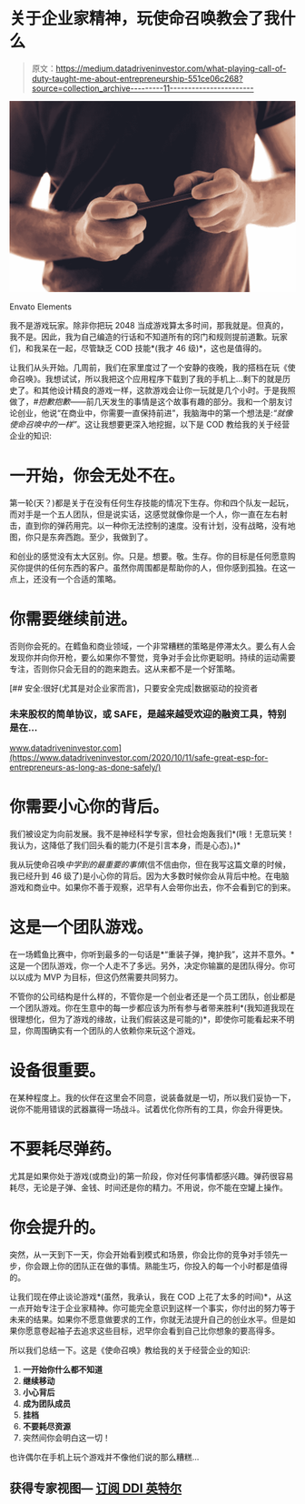 # 关于企业家精神，玩使命召唤教会了我什么

> 原文：<https://medium.datadriveninvestor.com/what-playing-call-of-duty-taught-me-about-entrepreneurship-551ce06c268?source=collection_archive---------11----------------------->

![](img/27f3598adfd8738e5fc198e712b938ce.png)

Envato Elements

我不是游戏玩家。除非你把玩 2048 当成游戏算太多时间，那我就是。但真的，我不是。因此，我为自己编造的行话和不知道所有的窍门和规则提前道歉。玩家们，和我呆在一起，尽管缺乏 COD 技能*(我才 46 级)*，这也是值得的。

让我们从头开始。几周前，我们在家里度过了一个安静的夜晚，我的搭档在玩《使命召唤》。我想试试，所以我把这个应用程序下载到了我的手机上…剩下的就是历史了。和其他设计精良的游戏一样，这款游戏会让你一玩就是几个小时。于是我照做了，*#抱歉抱歉*——前几天发生的事情是这个故事有趣的部分。我和一个朋友讨论创业，他说“在商业中，你需要一直保持前进”，我脑海中的第一个想法是:*“就像使命召唤中的一样”*。这让我想要更深入地挖掘，以下是 COD 教给我的关于经营企业的知识:

# 一开始，你会无处不在。

第一轮(天？)都是关于在没有任何生存技能的情况下生存。你和四个队友一起玩，而对手是一个五人团队，但是说实话，这感觉就像你是一个人，你一直在左右射击，直到你的弹药用完。以一种你无法控制的速度。没有计划，没有战略，没有地图，你只是东奔西跑。至少，我做到了。

和创业的感觉没有太大区别。你。只是。想要。敬。生存。你的目标是任何愿意购买你提供的任何东西的客户。虽然你周围都是帮助你的人，但你感到孤独。在这一点上，还没有一个合适的策略。

# 你需要继续前进。

否则你会死的。在鳕鱼和商业领域，一个非常糟糕的策略是停滞太久。要么有人会发现你并向你开枪，要么如果你不警觉，竞争对手会比你更聪明。持续的运动需要专注，否则你只会无目的的跑来跑去。这从来都不是一个好策略。

[](https://www.datadriveninvestor.com/2020/10/11/safe-great-esp-for-entrepreneurs-as-long-as-done-safely/) [## 安全:很好(尤其是对企业家而言)，只要安全完成|数据驱动的投资者

### 未来股权的简单协议，或 SAFE，是越来越受欢迎的融资工具，特别是在…

www.datadriveninvestor.com](https://www.datadriveninvestor.com/2020/10/11/safe-great-esp-for-entrepreneurs-as-long-as-done-safely/) 

# 你需要小心你的背后。

我们被设定为向前发展。我不是神经科学专家，但社会炮轰我们*(哦！无意玩笑！我认为，这降低了我们回头看的能力(不是引言本身，而是心态)。)*

我从玩使命召唤*中学到的最重要的事情*(信不信由你，但在我写这篇文章的时候，我已经升到 46 级了)是小心你的背后。因为大多数时候你会从背后中枪。在电脑游戏和商业中。如果你不善于观察，迟早有人会带你出去，你不会看到它的到来。

# 这是一个团队游戏。

在一场鳕鱼比赛中，你听到最多的一句话是*“重装子弹，掩护我”，这并不意外。*这是一个团队游戏，你一个人走不了多远。另外，决定你输赢的是团队得分。你可以以成为 MVP 为目标，但这仍然需要共同努力。

不管你的公司结构是什么样的，不管你是一个创业者还是一个员工团队，创业都是一个团队游戏。你在生意中的每一步都应该为所有参与者带来胜利*(我知道我现在很理想化，但为了游戏的缘故，让我们假装这是可能的)*，即使你可能看起来不明显，你周围确实有一个团队的人依赖你来玩这个游戏。

# 设备很重要。

在某种程度上。我的伙伴在这里会不同意，说装备就是一切，所以我们妥协一下，说你不能用错误的武器赢得一场战斗。试着优化你所有的工具，你会升得更快。

# 不要耗尽弹药。

尤其是如果你处于游戏(或商业)的第一阶段，你对任何事情都感兴趣。弹药很容易耗尽，无论是子弹、金钱、时间还是你的精力。不用说，你不能在空罐上操作。

# 你会提升的。

突然，从一天到下一天，你会开始看到模式和场景，你会比你的竞争对手领先一步，你会跟上你的团队正在做的事情。熟能生巧，你投入的每一个小时都是值得的。

让我们现在停止谈论游戏*(虽然，我承认，我在 COD 上花了太多的时间)*，从这一点开始专注于企业家精神。你可能完全意识到这样一个事实，你付出的努力等于未来的结果。如果你不愿意做要求的工作，你就无法提升自己的创业水平。但是如果你愿意卷起袖子去追求这些目标，迟早你会看到自己比你想象的要高得多。

所以我们总结一下。这是《使命召唤》教给我的关于经营企业的知识:

1.  **一开始你什么都不知道**
2.  **继续移动**
3.  **小心背后**
4.  **成为团队成员**
5.  **挂档**
6.  **不要耗尽资源**
7.  突然间你会明白这一切！

也许偶尔在手机上玩个游戏并不像他们说的那么糟糕…

## 获得专家视图— [订阅 DDI 英特尔](https://datadriveninvestor.com/ddi-intel)